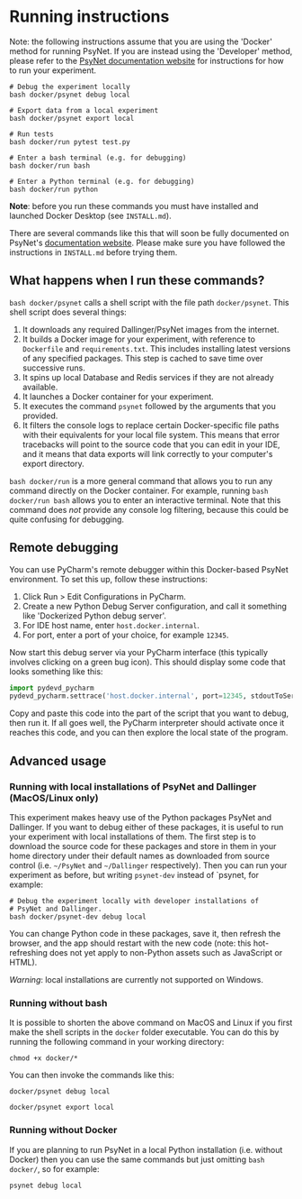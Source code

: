 # Running instructions

Note: the following instructions assume that you are using the 'Docker' method for running PsyNet.
If you are instead using the 'Developer' method, please refer to the 
[PsyNet documentation website](https://psynetdev.gitlab.io/PsyNet/index.html) for instructions 
for how to run your experiment.

```shell
# Debug the experiment locally
bash docker/psynet debug local  

# Export data from a local experiment
bash docker/psynet export local  

# Run tests
bash docker/run pytest test.py

# Enter a bash terminal (e.g. for debugging)
bash docker/run bash 

# Enter a Python terminal (e.g. for debugging)
bash docker/run python  
```

**Note**: before you run these commands you must have installed and launched
Docker Desktop (see `INSTALL.md`).

There are several commands like this that will soon be fully documented on PsyNet's 
[documentation website](https://psynetdev.gitlab.io/PsyNet).
Please make sure you have followed the instructions in `INSTALL.md` before trying them.

## What happens when I run these commands?

`bash docker/psynet` calls a shell script with the file path `docker/psynet`. 
This shell script does several things:

1. It downloads any required Dallinger/PsyNet images from the internet.
2. It builds a Docker image for your experiment, with reference to `Dockerfile`
   and `requirements.txt`. This includes installing latest versions of any specified
   packages. This step is cached to save time over successive runs.
3. It spins up local Database and Redis services if they are not already available.
4. It launches a Docker container for your experiment.
5. It executes the command `psynet` followed by the arguments that you provided.
6. It filters the console logs to replace certain Docker-specific file paths
   with their equivalents for your local file system. This means that error
   tracebacks will point to the source code that you can edit in your IDE,
   and it means that data exports will link correctly to your computer's 
   export directory.

`bash docker/run` is a more general command that allows you to run any command
directly on the Docker container. For example, running `bash docker/run bash`
allows you to enter an interactive terminal. Note that this command does 
_not_ provide any console log filtering, because this could be quite confusing
for debugging.

## Remote debugging

You can use PyCharm's remote debugger within this Docker-based PsyNet environment.
To set this up, follow these instructions:

1. Click Run > Edit Configurations in PyCharm.
2. Create a new Python Debug Server configuration, and call it something like 'Dockerized Python debug server'.
3. For IDE host name, enter `host.docker.internal`.
4. For port, enter a port of your choice, for example `12345`.

Now start this debug server via your PyCharm interface (this typically involves clicking on a green bug icon).
This should display some code that looks something like this: 

```python
import pydevd_pycharm
pydevd_pycharm.settrace('host.docker.internal', port=12345, stdoutToServer=True, stderrToServer=True)
```

Copy and paste this code into the part of the script that you want to debug, then run it.
If all goes well, the PyCharm interpreter should activate once it reaches this code,
and you can then explore the local state of the program.

## Advanced usage

### Running with local installations of PsyNet and Dallinger (MacOS/Linux only)

This experiment makes heavy use of the Python packages PsyNet and Dallinger.
If you want to debug either of these packages, it is useful to run your 
experiment with local installations of them. The first step is to 
download the source code for these packages and store in them in your 
home directory under their default names as downloaded from source control
(i.e. `~/PsyNet` and `~/Dallinger` respectively). Then you can run your 
experiment as before, but writing `psynet-dev` instead of `psynet, 
for example:

```shell
# Debug the experiment locally with developer installations of 
# PsyNet and Dallinger.
bash docker/psynet-dev debug local 
```

You can change Python code in these packages, save it, then refresh
the browser, and the app should restart with the new code
(note: this hot-refreshing does not yet apply to non-Python assets
such as JavaScript or HTML).

*Warning*: local installations are currently not supported on Windows.

### Running without bash

It is possible to shorten the above command on MacOS and Linux if you first
make the shell scripts in the `docker` folder executable. 
You can do this by running the following command in your working directory:

```shell
chmod +x docker/*
```

You can then invoke the commands like this:

```shell
docker/psynet debug local

docker/psynet export local
```

### Running without Docker

If you are planning to run PsyNet in a local Python installation (i.e. without Docker)
then you can use the same commands but just omitting `bash docker/`, so for example:

```shell
psynet debug local
```
